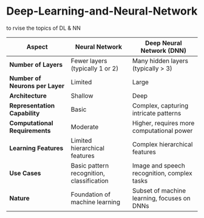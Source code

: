 # Deep-Learning-and-Neural-Network
to rvise the topics of DL &amp; NN

| Aspect                          | Neural Network                          | Deep Neural Network (DNN)                      |
|---------------------------------|-----------------------------------------|------------------------------------------------|
| **Number of Layers**             | Fewer layers (typically 1 or 2)         | Many hidden layers (typically > 3)             |
| **Number of Neurons per Layer**  | Limited                                 | Large                                          |
| **Architecture**                 | Shallow                                 | Deep                                           |
| **Representation Capability**    | Basic                                   | Complex, capturing intricate patterns         |
| **Computational Requirements**   | Moderate                               | Higher, requires more computational power     |
| **Learning Features**            | Limited hierarchical features          | Complex hierarchical features                 |
| **Use Cases**                    | Basic pattern recognition, classification| Image and speech recognition, complex tasks   |
| **Nature**                       | Foundation of machine learning          | Subset of machine learning, focuses on DNNs    |
